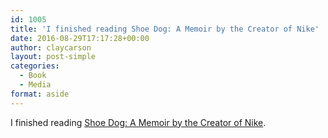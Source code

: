 ```yaml
---
id: 1005
title: 'I finished reading Shoe Dog: A Memoir by the Creator of Nike'
date: 2016-08-29T17:17:28+00:00
author: claycarson
layout: post-simple
categories: 
  - Book
  - Media
format: aside
---
```

I finished reading [Shoe Dog: A Memoir by the Creator of Nike](http://amazon.com/exec/obidos/ASIN/B0176M1A44/claycarson0c-20).<!--more-->